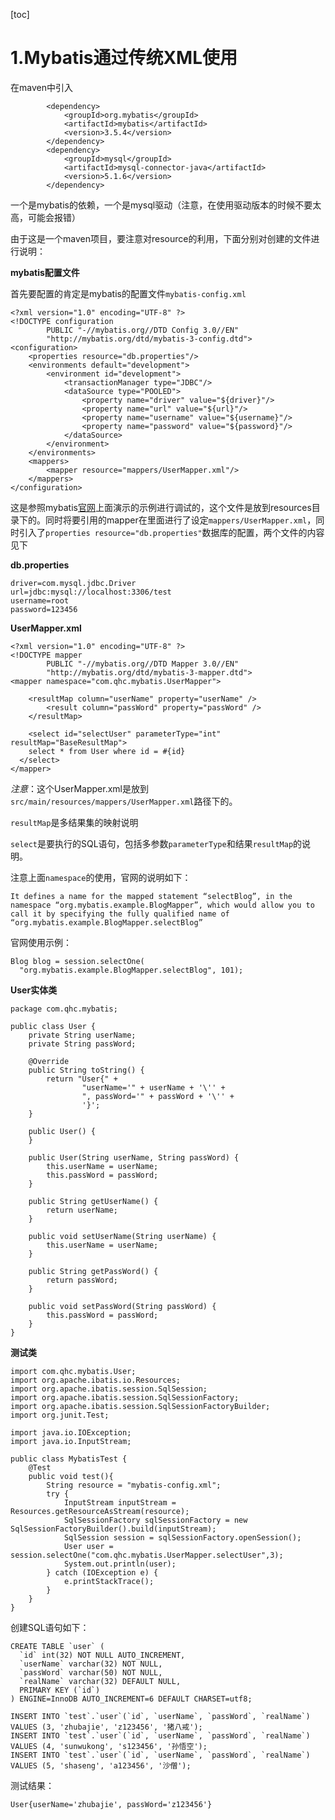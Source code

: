 [toc]

# 1.Mybatis通过传统XML使用

在maven中引入

```
 		<dependency>
            <groupId>org.mybatis</groupId>
            <artifactId>mybatis</artifactId>
            <version>3.5.4</version>
        </dependency>
        <dependency>
            <groupId>mysql</groupId>
            <artifactId>mysql-connector-java</artifactId>
            <version>5.1.6</version>
        </dependency>
```

一个是mybatis的依赖，一个是mysql驱动（注意，在使用驱动版本的时候不要太高，可能会报错）

由于这是一个maven项目，要注意对resource的利用，下面分别对创建的文件进行说明：

**mybatis配置文件**

首先要配置的肯定是mybatis的配置文件`mybatis-config.xml`

```
<?xml version="1.0" encoding="UTF-8" ?>
<!DOCTYPE configuration
        PUBLIC "-//mybatis.org//DTD Config 3.0//EN"
        "http://mybatis.org/dtd/mybatis-3-config.dtd">
<configuration>
    <properties resource="db.properties"/>
    <environments default="development">
        <environment id="development">
            <transactionManager type="JDBC"/>
            <dataSource type="POOLED">
                <property name="driver" value="${driver}"/>
                <property name="url" value="${url}"/>
                <property name="username" value="${username}"/>
                <property name="password" value="${password}"/>
            </dataSource>
        </environment>
    </environments>
    <mappers>
        <mapper resource="mappers/UserMapper.xml"/>
    </mappers>
</configuration>
```

这是参照mybatis[官网]( https://mybatis.org/mybatis-3/getting-started.html )上面演示的示例进行调试的，这个文件是放到resources目录下的。同时将要引用的mapper在里面进行了设定`mappers/UserMapper.xml`，同时引入了`properties resource="db.properties"`数据库的配置，两个文件的内容见下

**db.properties**

```
driver=com.mysql.jdbc.Driver
url=jdbc:mysql://localhost:3306/test
username=root
password=123456
```

**UserMapper.xml**

```
<?xml version="1.0" encoding="UTF-8" ?>
<!DOCTYPE mapper
        PUBLIC "-//mybatis.org//DTD Mapper 3.0//EN"
        "http://mybatis.org/dtd/mybatis-3-mapper.dtd">
<mapper namespace="com.qhc.mybatis.UserMapper">

    <resultMap column="userName" property="userName" />
        <result column="passWord" property="passWord" />
    </resultMap>
    
    <select id="selectUser" parameterType="int" resultMap="BaseResultMap">
    select * from User where id = #{id}
  </select>
</mapper>
```

*注意*：这个UserMapper.xml是放到`src/main/resources/mappers/UserMapper.xml`路径下的。

`resultMap`是多结果集的映射说明

`select`是要执行的SQL语句，包括多参数`parameterType`和结果`resultMap`的说明。

注意上面`namespace`的使用，官网的说明如下：

```
It defines a name for the mapped statement “selectBlog”, in the namespace “org.mybatis.example.BlogMapper”, which would allow you to call it by specifying the fully qualified name of “org.mybatis.example.BlogMapper.selectBlog”
```

官网使用示例：

```
Blog blog = session.selectOne(
  "org.mybatis.example.BlogMapper.selectBlog", 101);
```



**User实体类**

```
package com.qhc.mybatis;

public class User {
    private String userName;
    private String passWord;

    @Override
    public String toString() {
        return "User{" +
                "userName='" + userName + '\'' +
                ", passWord='" + passWord + '\'' +
                '}';
    }

    public User() {
    }

    public User(String userName, String passWord) {
        this.userName = userName;
        this.passWord = passWord;
    }

    public String getUserName() {
        return userName;
    }

    public void setUserName(String userName) {
        this.userName = userName;
    }

    public String getPassWord() {
        return passWord;
    }

    public void setPassWord(String passWord) {
        this.passWord = passWord;
    }
}
```

**测试类**

```
import com.qhc.mybatis.User;
import org.apache.ibatis.io.Resources;
import org.apache.ibatis.session.SqlSession;
import org.apache.ibatis.session.SqlSessionFactory;
import org.apache.ibatis.session.SqlSessionFactoryBuilder;
import org.junit.Test;

import java.io.IOException;
import java.io.InputStream;

public class MybatisTest {
    @Test
    public void test(){
        String resource = "mybatis-config.xml";
        try {
            InputStream inputStream = Resources.getResourceAsStream(resource);
            SqlSessionFactory sqlSessionFactory = new SqlSessionFactoryBuilder().build(inputStream);
            SqlSession session = sqlSessionFactory.openSession();
            User user = session.selectOne("com.qhc.mybatis.UserMapper.selectUser",3);
            System.out.println(user);
        } catch (IOException e) {
            e.printStackTrace();
        }
    }
}
```

创建SQL语句如下：

```
CREATE TABLE `user` (
  `id` int(32) NOT NULL AUTO_INCREMENT,
  `userName` varchar(32) NOT NULL,
  `passWord` varchar(50) NOT NULL,
  `realName` varchar(32) DEFAULT NULL,
  PRIMARY KEY (`id`)
) ENGINE=InnoDB AUTO_INCREMENT=6 DEFAULT CHARSET=utf8;

INSERT INTO `test`.`user`(`id`, `userName`, `passWord`, `realName`) VALUES (3, 'zhubajie', 'z123456', '猪八戒');
INSERT INTO `test`.`user`(`id`, `userName`, `passWord`, `realName`) VALUES (4, 'sunwukong', 's123456', '孙悟空');
INSERT INTO `test`.`user`(`id`, `userName`, `passWord`, `realName`) VALUES (5, 'shaseng', 'a123456', '沙僧');

```



测试结果：

```
User{userName='zhubajie', passWord='z123456'}
```

